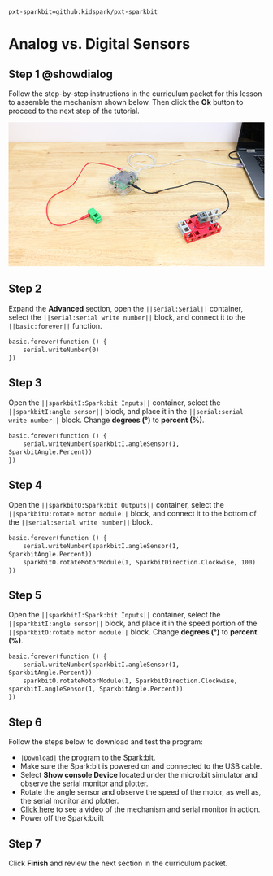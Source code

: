 ```package
pxt-sparkbit=github:kidspark/pxt-sparkbit
```

# Analog vs. Digital Sensors

## Step 1 @showdialog

Follow the step-by-step instructions in the curriculum packet for this lesson to assemble the mechanism shown below. Then click the **Ok** button to proceed to the next step of the tutorial.

![sensors-1](https://raw.githubusercontent.com/KidSpark/tutorials/master/assets/2-1-sensors-1.png)

## Step 2

Expand the **Advanced** section, open the ``||serial:Serial||`` container, select the ``||serial:serial write number||`` block, and connect it to the ``||basic:forever||`` function.

```blocks
basic.forever(function () {
    serial.writeNumber(0)
})
```
## Step 3

Open the ``||sparkbitI:Spark:bit Inputs||`` container, select the ``||sparkbitI:angle sensor||`` block, and place it in the ``||serial:serial write number||`` block. Change **degrees (°)** to **percent (%)**.

```blocks
basic.forever(function () {
    serial.writeNumber(sparkbitI.angleSensor(1, SparkbitAngle.Percent))
})
```

## Step 4

Open the ``||sparkbitO:Spark:bit Outputs||`` container, select the ``||sparkbitO:rotate motor module||`` block, and connect it to the bottom of the ``||serial:serial write number||`` block.

``` blocks
basic.forever(function () {
    serial.writeNumber(sparkbitI.angleSensor(1, SparkbitAngle.Percent))
    sparkbitO.rotateMotorModule(1, SparkbitDirection.Clockwise, 100)
})
```

## Step 5

Open the ``||sparkbitI:Spark:bit Inputs||`` container, select the ``||sparkbitI:angle sensor||`` block, and place it in the speed portion of the ``||sparkbitO:rotate motor module||`` block. Change **degrees (°)** to **percent (%)**.

```blocks
basic.forever(function () {
    serial.writeNumber(sparkbitI.angleSensor(1, SparkbitAngle.Percent))
    sparkbitO.rotateMotorModule(1, SparkbitDirection.Clockwise, sparkbitI.angleSensor(1, SparkbitAngle.Percent))
})
```

## Step 6

Follow the steps below to download and test the program:
* ``|Download|`` the program to the Spark:bit.
* Make sure the Spark:bit is powered on and connected to the USB cable.
* Select **Show console Device** located under the micro:bit simulator and observe the serial monitor and plotter.
* Rotate the angle sensor and observe the speed of the motor, as well as, the serial monitor and plotter.
* [Click here](https://youtu.be/SUECpRQ2Mxs) to see a video of the mechanism and serial monitor in action.
* Power off the Spark:built

## Step 7

Click **Finish** and review the next section in the curriculum packet.